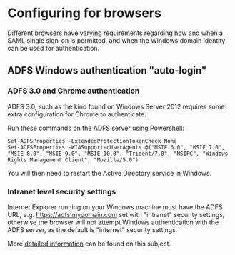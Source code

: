 # Configuring for browsers

Different browsers have varying requirements regarding how and when a SAML single sign-on is permitted, and when the Windows domain identity can be used for authentication.

## ADFS Windows authentication "auto-login"

### ADFS 3.0 and Chrome authentication

ADFS 3.0, such as the kind found on Windows Server 2012 requires some extra configuration for Chrome to authenticate.

Run these commands on the ADFS server using Powershell:

	Set-ADFSProperties –ExtendedProtectionTokenCheck None
	Set-ADFSProperties -WIASupportedUserAgents @("MSIE 6.0", "MSIE 7.0", "MSIE 8.0", "MSIE 9.0", "MSIE 10.0", "Trident/7.0", "MSIPC", "Windows Rights Management Client", "Mozilla/5.0")

You will then need to restart the Active Directory service in Windows.

### Intranet level security settings

Internet Explorer running on your Windows machine must have the ADFS URL, e.g. https://adfs.mydomain.com set with "intranet" security
settings, otherwise the browser will not attempt Windows authentication with the ADFS server, as the default is "internet" security settings.

More [detailed information](https://sysadminspot.com/windows/google-chrome-and-ntlm-auto-logon-using-windows-authentication/) can be found on this subject.